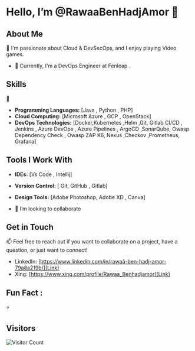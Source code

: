 # Hello,  I’m @RawaaBenHadjAmor 👋

## About Me
👀
I'm passionate about Cloud & DevSecOps, and I enjoy playing Video games. 

- 🔭 Currently, I'm a DevOps Engineer at Fenleap .

## Skills
🌱
- **Programming Languages:** [Java , Python , PHP]
- **Cloud Computing:** [Microsoft Azure , GCP , OpenStack]
- **DevOps Technologies:** [Docker,Kubernetes ,Helm ,Git, Gitlab CI/CD  , Jenkins , Azure DevOps , Azure Pipelines , ArgoCD  ,SonarQube, Owasp Dependency Check , Owasp ZAP
K6, Nexus ,Checkov ,Prometheus, Grafana]
## Tools I Work With

- **IDEs:** [Vs Code , Intellij]
- **Version Control:** [ Git, GitHub , Gitlab]
- **Design Tools:** [Adobe Photoshop, Adobe XD , Canva]


- 💞️ I’m looking to collaborate 

## Get in Touch
📫 Feel free to reach out if you want to collaborate on a project, have a question, or just want to connect!
- LinkedIn: [https://www.linkedin.com/in/rawaâ-ben-hadj-amor-79a8a219b/](Link)
- Xing: [https://www.xing.com/profile/Rawaa_Benhadjamor](Link)
  
## Fun Fact :

⚡ 

## Visitors
![Visitor Count](https://visitor-badge.laobi.icu/badge?page_id=Raoua-blh.Raoua-blh)





<!--
**Raoua-blh/Raoua-blh** is a ✨ _special_ ✨ repository because its `README.md` (this file) appears on your GitHub profile.

Here are some ideas to get you started:

- 🔭 I’m currently working on ...
- 🌱 I’m currently learning ...
- 👯 I’m looking to collaborate on ...
- 🤔 I’m looking for help with ...
- 💬 Ask me about ...
- 📫 How to reach me: ...
- 😄 Pronouns: ...
- ⚡ Fun fact: ...
-->

